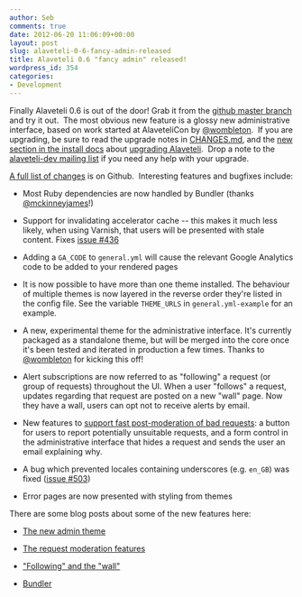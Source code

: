 ```yaml
---
author: Seb
comments: true
date: 2012-06-20 11:06:09+00:00
layout: post
slug: alaveteli-0-6-fancy-admin-released
title: Alaveteli 0.6 "fancy admin" released!
wordpress_id: 354
categories:
- Development
---
```


Finally Alaveteli 0.6 is out of the door!  Grab it from the [github master branch](https://github.com/mysociety/alaveteli/) and try it out.  The most obvious new feature is a glossy new administrative interface, based on work started at AlaveteliCon by [@wombleton](https://twitter.com/#%21/wombleton).  If you are upgrading, be sure to read the upgrade notes in [CHANGES.md](https://github.com/mysociety/alaveteli/blob/master/doc/CHANGES.md), and the [new section in the install docs](/docs/installing) about [upgrading Alaveteli](/docs/running/upgrading/).  Drop a note to the [alaveteli-dev mailing list](http://groups.google.com/group/alaveteli-dev) if you need any help with your upgrade.

[A full list of changes](https://github.com/mysociety/alaveteli/issues?milestone=13&state=closed) is on Github.  Interesting features and bugfixes include:




  * Most Ruby dependencies are now handled by Bundler (thanks [@mckinneyjames](https://twitter.com/#!/mckinneyjames)!)


  * Support for invalidating accelerator cache -- this makes it much  less likely, when using Varnish, that users will be presented with stale  content.  Fixes [issue #436](https://github.com/mysociety/alaveteli/issues/436)


  * Adding a `GA_CODE` to `general.yml` will cause the relevant Google Analytics code to be added to your rendered pages


  * It is now possible to have more than one theme installed.  The  behaviour of multiple themes is now layered in the reverse order they're  listed in the config file.  See the variable `THEME_URLS` in `general.yml-example` for an example.


  * A new, experimental theme for the administrative interface.  It's  currently packaged as a standalone theme, but will be merged into the  core once it's been tested and iterated in production a few times.   Thanks to [@wombleton](https://twitter.com/#!/wombleton) for kicking this off!


  * Alert subscriptions are now referred to as "following" a request (or  group of requests) throughout the UI.  When a user "follows" a request,  updates regarding that request are posted on a new "wall" page.  Now  they have a wall, users can opt not to receive alerts by email.


  * New features to [support fast post-moderation of bad requests](/2012/06/20/new-feature-easier-request-moderation/): a  button for users to report potentially unsuitable requests, and a form  control in the administrative interface that hides a request and sends  the user an email explaining why.


  * A bug which prevented locales containing underscores (e.g. `en_GB`) was fixed ([issue #503](https://github.com/mysociety/alaveteli/issues/503))


  * Error pages are now presented with styling from themes


There are some blog posts about some of the new features here:


  * [The new admin theme](/development/2012/06/20/the-new-bootstrap-admin-theme/)


  * [The request moderation features](/2012/06/20/new-feature-easier-request-moderation/)


  * ["Following" and the "wall"](/2012/06/21/new-feature-following-and-the-wall/)


  * [Bundler](/2012/06/21/new-for-developers-bundler-support/)


